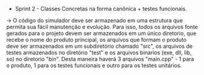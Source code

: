* Sprint 2 - Classes Concretas na forma canônica + testes funcionais.

-> O código do simulador deve ser armazenado em uma estrutura que permita sua fácil manutenção e evolução. Para isso, todos os arquivos fonte gerados para o projeto devem ser armazenados em um único diretorio, que recebe o nome do produto principal, os arquivos que formam o produto deve ser armazenados em um subdiretório chamado "src", os arquivos de testes armazenados no diretório "test" e os arquivos binarios (exe, dll, lib, so) no diretorio "bin". Desta maneira haverá 3 arquivos "main.cpp" - 1 para o produto, 1 para os testes funcionais e outro para os testes unitários.
